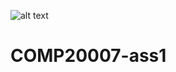 ![alt text](https://travis-ci.com/isubasinghe/COMP20007-ass1.svg?token=jaHDhXwcqnNXuEFx51gu&branch=master)
# COMP20007-ass1
